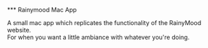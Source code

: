 *** Rainymood Mac App

A small mac app which replicates the functionality of the RainyMood website.  
For when you want a little ambiance with whatever you're doing.  
